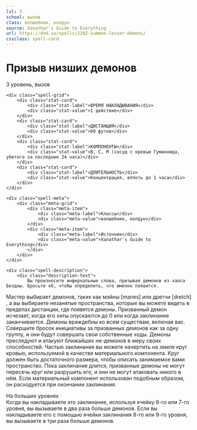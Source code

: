 ```yaml
---
lvl: 3
school: вызов
class: волшебник, колдун
source: Xanathar's Guide to Everything
url: https://dnd.su/spells/2202-summon-lesser-demons/
cssclass: spell-card
---
```


<div class="spell-container">
    <div class="spell-header">
        <h1 class="spell-name">Призыв низших демонов</h1>
        <div class="spell-level">3 уровень, вызов</div>
    </div>
    
    <div class="spell-grid">
        <div class="stat-card">
            <div class="stat-label">ВРЕМЯ НАКЛАДЫВАНИЯ</div>
            <div class="stat-value">1 действие</div>
        </div>
        <div class="stat-card">
            <div class="stat-label">ДИСТАНЦИЯ</div>
            <div class="stat-value">60 футов</div>
        </div>
        <div class="stat-card">
            <div class="stat-label">КОМПОНЕНТЫ</div>
            <div class="stat-value">В, С, М (сосуд с кровью Гуманоида, убитого за последние 24 часа)</div>
        </div>
        <div class="stat-card">
            <div class="stat-label">ДЛИТЕЛЬНОСТЬ</div>
            <div class="stat-value">Концентрация, вплоть до 1 часа</div>
        </div>
    </div>
    
    <div class="spell-meta">
        <div class="meta-grid">
            <div class="meta-item">
                <div class="meta-label">Классы</div>
                <div class="meta-value">волшебник, колдун</div>
            </div>
            <div class="meta-item">
                <div class="meta-label">Источник</div>
                <div class="meta-value">Xanathar's Guide to Everything</div>
            </div>
        </div>
    </div>
    
    <div class="spell-description">
        <div class="description-text">
            Вы произносите инфернальные слова, призывая демонов из хаоса Бездны. Бросьте к6, чтобы определить, что именно появится.
Мастер выбирает демонов, таких как мэйны [manes] или дретчи [dretch] , а вы выбираете незанятые пространства, которые вы можете видеть в пределах дистанции, где появятся демоны. Призванный демон исчезает, когда его хиты опускаются до 0 или когда заклинание заканчивается.
Демоны враждебны ко всем существам, включая вас. Совершите бросок инициативы за призванных демонов как за одну группу, и они будут совершать свои собственные ходы. Демоны преследуют и атакуют ближайших не-демонов в меру своих способностей.
Частью заклинания вы можете начертить на земле круг кровью, используемой в качестве материального компонента. Круг должен быть достаточного размера, чтобы описать занимаемое вами пространство. Пока заклинание длится, призванные демоны не могут пересечь круг или разрушить его, и они не могут атаковать никого в нём. Если материальный компонент использован подобным образом, он расходуется при окончании заклинания.
        </div>
        <div class="higher-levels">
            <div class="higher-levels-title">На больших уровнях</div>
            <div class="higher-levels-text">
                Когда вы накладываете это заклинание, используя ячейку 6-го или 7-го уровня, вы вызываете в два раза больше демонов. Если вы накладываете его с помощью ячейки заклинания 8-го или 9-го уровня, вы вызываете в три раза больше демонов.
            </div>
        </div>
    </div>
</div>